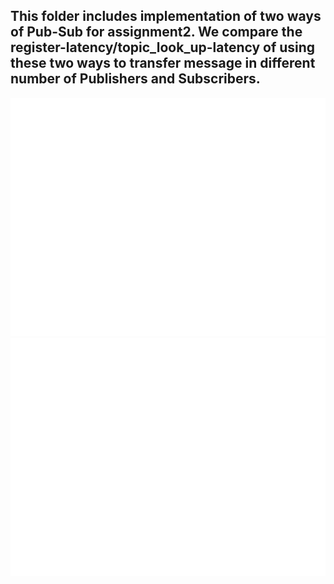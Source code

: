 ## This folder includes implementation of two ways of Pub-Sub for assignment2. We compare the register-latency/topic_look_up-latency of using these two ways to transfer message in different number of Publishers and Subscribers.


![](./register_latency.png)
![](./lookup_latency.png)


